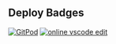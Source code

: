 ## Deploy Badges

[![GitPod](https://img.shields.io/badge/GitPod-open-orange?logo=gitpod)](https://gitpod.io/#https://github.com/hexo-team/html-editor)
[![online vscode edit](https://img.shields.io/static/v1?label=edit%20on&message=GitHub.dev&logo=visualstudiocode&color=blue)](https://github.dev/hexo-team/html-editor)
